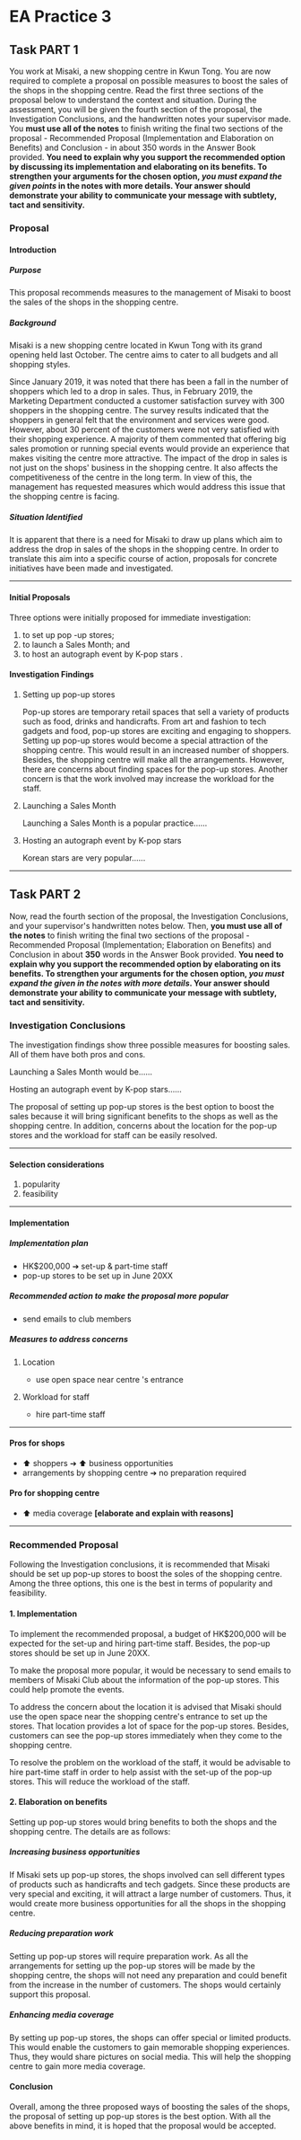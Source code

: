 # EA Practice 3

## Task PART 1

You work at Misaki, a new shopping centre in Kwun Tong. You are now required to complete a proposal on possible measures to boost the sales of the shops in the shopping centre.
Read the first three sections of the proposal below to understand the context and situation.
During the assessment, you will be given the fourth section of the proposal, the Investigation Conclusions, and the handwritten notes your supervisor made.
You **must use all of the notes** to finish writing the final two sections of the proposal - Recommended Proposal (Implementation and Elaboration on Benefits) and Conclusion - in about 350 words in the Answer Book provided. **You need to explain why you support the recommended option by discussing its implementation and elaborating on its benefits. To strengthen your arguments for the chosen option, *you must expand the given points* in the notes with more details. Your answer should demonstrate your ability to communicate your message with subtlety, tact and sensitivity.**

### Proposal

#### Introduction

##### Purpose

This proposal recommends measures to the management of Misaki to boost the sales of the shops in the shopping centre.

##### Background

Misaki is a new shopping centre located in Kwun Tong with its grand opening held last October. The centre aims to cater to all budgets and all shopping styles.

Since January 2019, it was noted that there has been a fall in the number of shoppers
which led to a drop in sales. Thus, in February 2019, the Marketing Department
conducted a customer satisfaction survey with 300 shoppers in the shopping centre.
The survey results indicated that the shoppers in general felt that the environment and services were good. However, about 30 percent of the customers were not very satisfied with their shopping experience. A majority of them commented that offering big sales promotion or running special events would provide an experience that makes visiting the centre more attractive. The impact of the drop in sales is not just on the shops' business in the shopping centre. It also affects the competitiveness of the centre in the long term. In view of this, the management has requested measures which would address this issue that the shopping centre is facing.

##### Situation Identified

It is apparent that there is a need for Misaki to draw up plans which aim to address the drop in sales of the shops in the shopping centre. In order to translate this aim into a specific course of action, proposals for concrete initiatives have been made and investigated.

---

#### Initial Proposals

Three options were initially proposed for immediate investigation:

1. to set up pop -up stores;
2. to launch a Sales Month; and
3. to host an autograph event by K-pop stars .

#### Investigation Findings

1. Setting up pop-up stores

    Pop-up stores are temporary retail spaces that sell a variety of products such as food, drinks and handicrafts. From art and fashion to tech gadgets and food, pop-up stores are exciting and engaging to shoppers.
    Setting up pop-up stores would become a special attraction of the shopping centre. This would result in an increased number of shoppers. Besides, the shopping centre will make all the arrangements. However, there are concerns about finding spaces for the pop-up stores. Another concern is that the work involved may increase the workload for the staff.

2. Launching a Sales Month

    Launching a Sales Month is a popular practice......

3. Hosting an autograph event by K-pop stars

    Korean stars are very popular......

---

## Task PART 2

Now, read the fourth section of the proposal, the Investigation Conclusions, and your supervisor's handwritten notes below. Then, **you must use all of the notes** to finish writing the final two sections of the proposal - Recommended Proposal (Implementation; Elaboration on Benefits) and Conclusion in about **350** words in the Answer Book provided. **You need to explain why you support the recommended option by elaborating on its benefits. To strengthen your arguments for the chosen option, *you must expand the given in the notes with more details*. Your answer should demonstrate your ability to communicate your message with subtlety, tact and sensitivity.**

### Investigation Conclusions

The investigation findings show three possible measures for boosting sales. All of them have both pros and cons.

Launching a Sales Month would be......

Hosting an autograph event by K-pop stars......

The proposal of setting up pop-up stores is the best option to boost the sales because it will bring significant benefits to the shops as well as the shopping centre. In addition, concerns about the location for the pop-up stores and the workload for staff can be easily resolved.

---

#### Selection considerations

1. popularity
2. feasibility

---

#### Implementation

##### Implementation plan

* HK$200,000 ➔ set-up & part-time staff
* pop-up stores to be set up in June 20XX

##### Recommended action to make the proposal more popular

* send emails to club members

##### Measures to address concerns

1. Location

   * use open space near centre 's entrance

2. Workload for staff
   * hire part-time staff

---

#### Pros for shops

* ⬆︎ shoppers ➔ ⬆︎ business opportunities
* arrangements by shopping centre ➔ no preparation required

#### Pro for shopping centre

* ⬆︎ media coverage
**[elaborate and explain with reasons]**

---

### Recommended Proposal

Following the Investigation conclusions, it is recommended that Misaki should be set up pop-up stores to boost the soles of the shopping centre. Among the three options, this one is the best in terms of popularity and feasibility.

#### 1. Implementation

To implement the recommended proposal, a budget of HK$200,000 will be expected for the set-up and hiring part-time staff. Besides, the pop-up stores should be set up in June 20XX.

To make the proposal more popular, it would be necessary to send emails to members of Misaki Club about the information of the pop-up stores. This could help promote the events.

To address the concern about the location it is advised that Misaki should use the open space near the shopping centre's entrance to set up the stores. That location provides a lot of space for the pop-up stores. Besides, customers can see the pop-up stores immediately when they come to the shopping centre.

To resolve the problem on the workload of the staff, it would be advisable to hire part-time staff in order to help assist with the set-up of the pop-up stores. This will reduce the workload of the staff.

#### 2. Elaboration on benefits

Setting up pop-up stores would bring benefits to both the shops and the shopping centre.
The details are as follows:

##### Increasing business opportunities

If Misaki sets up pop-up stores, the shops involved can sell different types of products such as handicrafts and tech gadgets. Since these products are very special and exciting, it will attract a large number of customers. Thus, it would create more business opportunities for all the shops in the shopping centre.

##### Reducing preparation work

Setting up pop-up stores will require preparation work. As all the arrangements for setting up the pop-up stores will be made by the shopping centre, the shops will not need any preparation and could benefit from the increase in the number of customers. The shops would certainly support this proposal.

##### Enhancing media coverage

By setting up pop-up stores, the shops can offer special or limited products. This would enable the customers to gain memorable shopping experiences. Thus, they would share pictures on social media. This will help the shopping centre to gain more media coverage.

#### Conclusion

Overall, among the three proposed ways of boosting the sales of the shops, the proposal of setting up pop-up stores is the best option. With all the above benefits in mind, it is hoped that the proposal would be accepted.
